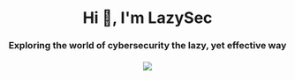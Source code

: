 <h1 align="center">Hi 👋, I'm LazySec</h1>
<h3 align="center">Exploring the world of cybersecurity the lazy, yet effective way</h3>
<h4 align="center"><img src="https://media.tenor.com/N0HVm0AkP1wAAAAd/solo-leveling.gif" /></h4>
